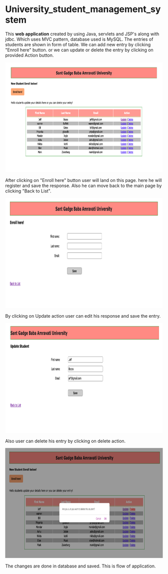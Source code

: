# University_student_management_system
This **web application** created by using Java, servlets and JSP's along with jdbc. Which uses MVC pattern, database used is MySQL.
The entries of students are shown in form of table. We can add new entry by clicking "Enroll here" button. or we can update or delete the entry by clicking on provided Action button. 

<img src="Screenshot 2021-03-19 at 1.29.54 PM.png" alt="image1" width="800" height="350">

After clicking on "Enroll here" button user will land on this page. here he will register and save the response. Also he can move back to the main page by clicking "Back to List". 

<img src="Screenshot 2021-03-19 at 1.30.19 PM.png" alt="image2" width="800" height="350">

By clicking on Update action user can edit his response and save the entry.

<img src="Screenshot 2021-03-19 at 1.34.50 PM.png" alt="image3" width="800" height="350">

Also user can delete his entry by clicking on delete action. 

<img src="Screenshot 2021-03-19 at 1.35.02 PM.png" alt="image4" width="800" height="350">

The changes are done in database and saved. This is flow of application. 


